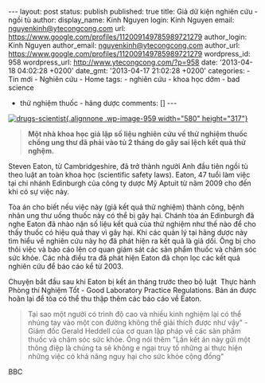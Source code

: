 --- layout: post status: publish published: true title: Giả dữ kiện
nghiên cứu - ngồi tù author: display\_name: Kinh Nguyen login: Kinh
Nguyen email: nguyenkinh@ytecongcong.com url:
https://www.google.com/profiles/112009149785989721279 author\_login:
Kinh Nguyen author\_email: nguyenkinh@ytecongcong.com author\_url:
https://www.google.com/profiles/112009149785989721279 wordpress\_id: 958
wordpress\_url: http://www.ytecongcong.com/?p=958 date: '2013-04-18
04:02:28 +0200' date\_gmt: '2013-04-17 21:02:28 +0200' categories: - Tin
mới - Nghiên cứu - Home tags: - nghiên cứu - khoa học dởm - bad science
- thử nghiệm thuốc - hãng dược comments: \[\] ---

[![](http://www.ytecongcong.com/wp-content/uploads/2013/04/drugs-scientist-300x168.jpg "drugs-scientist"){.alignnone
.wp-image-959 width="580"
height="317"}](http://www.ytecongcong.com/wp-content/uploads/2013/04/drugs-scientist.jpg)

> **Một nhà khoa học giả lập số liệu nghiên cứu về thử nghiệm thuốc
> chồng ung thư đã phải vào tủ 2 tháng do gây sai lệch kết quả thử
> nghệm.**

Steven Eaton, từ Cambridgeshire, đã trở thành người Anh đầu tiên ngồi tù
theo luật an toàn khoa học (scientific safety laws). Eaton, 47 tuổi làm
việc tại chi nhánh Edinburgh của công ty dược Mỹ Aptuit từ năm 2009 cho
đến khi có sự việc này.

Tòa án cho biết nếu việc này (giả kết quả thử nghiệm) thành công, bệnh
nhân ung thư uống thuốc này có thể bị gây hại. Chánh tòa án Edinburgh đã
nghe Eaton đã nhào nặn số liệu kết quả của thử nghiệm như thế nào để cho
thấy thuốc có hiệu quả thay vì gây hại. Khi các quản lý tại hãng dược
này tìm hiểu về nghiên cứu này họ đã phát hiện ra kết quả là giả dối.
Ông bị cho thôi việc và báo cáo lên cơ quan giám sát các sản phẩm thuốc
và chăm sóc sức khỏe. Các nhà điều tra đã phát hiện Eaton đã chọn lọc
các kết quả nghiên cứu để báo cáo kể từ 2003.

Chuyện bắt đầu sau khi Eaton bị kết án tháng trước theo bộ luật  Thực
hành Phòng thí Nghiệm Tốt - Good Laboratory Practice Regulations. Bản án
được hoãn lại để tòa có thể thu thập thêm các báo cáo về Eaton.

> Tại sao một người có trình độ cao và nhiều kinh nghiệm lại có thể
> nhúng tay vào một con đường không thể giải thích được như vậy" - Giám
> đốc Gerald Heddell của cơ quan lập pháp về các sản phấm thuốc và chăm
> sóc sức khỏe. Ông nói thêm "Lần kết án này gửi một thông điệp là chúng
> ta sẽ không e ngại truy tố những ai thực hiện những việc có khả năng
> nguy hại cho sức khỏe cộng đồng"

BBC
